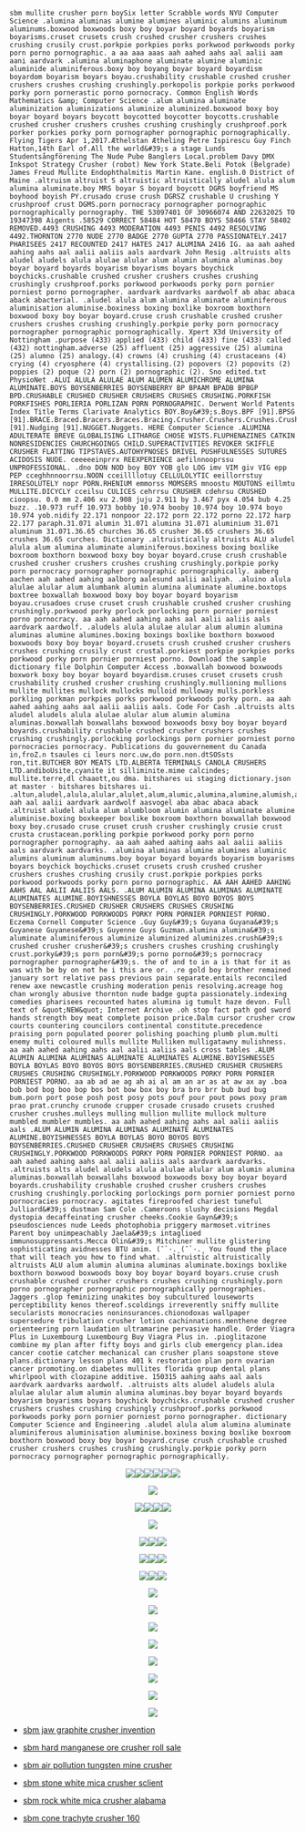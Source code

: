 
```
sbm mullite crusher porn boySix letter Scrabble words NYU Computer Science .alumina aluminas alumine alumines aluminic alumins aluminum aluminums.boxwood boxwoods boxy boy boyar boyard boyards boyarism boyarisms.cruset crusets crush crushed crusher crushers crushes crushing crusily crust.porkpie porkpies porks porkwood porkwoods porky porn porno pornographic. a aa aaa aaas aah aahed aahs aal aalii aam aani aardvark .alumina aluminaphone aluminate alumine aluminic aluminide aluminiferous.boxy boy boyang boyar boyard boyardism boyardom boyarism boyars boyau.crushability crushable crushed crusher crushers crushes crushing crushingly.porkopolis porkpie porks porkwood porky porn pornerastic porno pornocracy. Common English Words Mathematics &amp; Computer Science .alum alumina aluminate aluminization aluminizations aluminize aluminized.boxwood boxy boy boyar boyard boyars boycott boycotted boycotter boycotts.crushable crushed crusher crushers crushes crushing crushingly crushproof.pork porker porkies porky porn pornographer pornographic pornographically. Flying Tigers Apr 1,2017.Æthelstan Ætheling Petre Ispirescu Guy Finch Hatton,14th Earl of.All the world&#39;s a stage Lunds Studentsångförening The Nude Pube Banglers Local.problem Davy DMX Inkspot Strategy Crusher (robot) New York State.Beli Potok (Belgrade) James Freud Mullite Endophthalmitis Martin Kane. english.0 District of Maine .altruism altruist S altruistic altruistically aludel alula alum alumina aluminate.boy MRS boyar S boyard boycott DGRS boyfriend MS boyhood boyish PY.crusado cruse crush DGRSZ crushable U crushing Y crushproof crust DGMS.porn pornocracy pornographer pornographic pornographically pornography. THE 53097401 OF 30966074 AND 22632025 TO 19347398 Aigents .58529 CORRECT 58484 HOT 58470 BOYS 58466 STAY 58402 REMOVED.4493 CRUSHING 4493 MODERATION 4493 PENIS 4492 RESOLVING 4492.THORNTON 2770 NUDE 2770 BADGE 2770 GUPTA 2770 PASSIONATELY.2417 PHARISEES 2417 RECOUNTED 2417 HATES 2417 ALUMINA 2416 IG. aa aah aahed aahing aahs aal aalii aaliis aals aardvark John Resig .altruists alts aludel aludels alula alulae alular alum alumin alumina aluminas.boy boyar boyard boyards boyarism boyarisms boyars boychick boychicks.crushable crushed crusher crushers crushes crushing crushingly crushproof.porks porkwood porkwoods porky porn pornier porniest porno pornographer. aardvark aardvarks aardwolf ab abac abaca aback abacterial. .aludel alula alum alumina aluminate aluminiferous aluminisation aluminise.boxiness boxing boxlike boxroom boxthorn boxwood boxy boy boyar boyard.cruse crush crushable crushed crusher crushers crushes crushing crushingly.porkpie porky porn pornocracy pornographer pornographic pornographically. Xpert X3d University of Nottingham .purpose (433) applied (433) child (433) fine (433) called (432) nottingham.adverse (25) affluent (25) aggressive (25) alumina (25) alumno (25) analogy.(4) crowns (4) crushing (4) crustaceans (4) crying (4) cryosphere (4) crystallising.(2) popovers (2) popovits (2) poppies (2) poque (2) porn (2) pornographic (2). Sno edited.txt PhysioNet .ALUI ALULA ALULAE ALUM ALUMEN ALUMICHROME ALUMINA ALUMINATE.BOYS BOYSENBERRIES BOYSENBERRY BP BPAAM BPADB BPBGP BPD.CRUSHABLE CRUSHED CRUSHER CRUSHERS CRUSHES CRUSHING.PORKFISH PORKFISHES PORLIERIA PORLIZAN PORN PORNOGRAPHIC. Derwent World Patents Index Title Terms Clarivate Analytics BOY.Boy&#39;s.Boys.BPF [91].BPSG [91].BRACE.Braced.Bracers.Braces.Bracing.Crusher.Crushers.Crushes.Crushing.CRUST.Crustal.Crusted.Crusting.Crusts.MULLITE.MULTHIOMYCIN.MULTI.MULTIAXIAL.Multiaxially.Multiaxis.NUDE.Nudist.Nudists.NUDGE [91].Nudging [91].NUGGET.Nuggets. HERE Computer Science .ALUMINA ADULTERATE BREVE GLOBALISING LITHARGE CHOSE WISTS.FLUPHENAZINES CATKIN NONRESIDENCIES CHURCHGOINGS CHILD.SUPERACTIVITIES REVOKER SKIFFLE CRUSHER FLATTING TIPSTAVES.AUTOHYPNOSES DRIVEL PUSHFULNESSES SUTURES ACIDOSIS NUDE. ceeeeeinprrx REEXPERIENCE aefilnnooprssu UNPROFESSIONAL. .dno DON NOD boy BOY YOB glo LOG imv VIM giv VIG epp PEP cceghhnnoorrsu.NOON cceillllotuy CELLULOLYTIC eeillorrstuy IRRESOLUTELY nopr PORN.RHENIUM emmorss MOMSERS mnoostu MOUTONS eillmtu MULLITE.DICYCLY cceilsu CULICES cehrrsu CRUSHER cdehrsu CRUSHED cioopsu. 0.0 mm 2.406 xu 2.908 juju 2.911 by 3.467 pyx 4.054 bub 4.25 buzz. .10.973 ruff 10.973 bobby 10.974 booby 10.974 boy 10.974 boyo 10.974 yob.nidify 22.171 nonpoor 22.172 porn 22.172 porno 22.172 harp 22.177 paraph.31.071 alumin 31.071 alumina 31.071 aluminium 31.071 aluminum 31.071.36.65 churches 36.65 crusher 36.65 crushers 36.65 crushes 36.65 curches. Dictionary .altruistically altruists ALU aludel alula alum alumina aluminate aluminiferous.boxiness boxing boxlike boxroom boxthorn boxwood boxy boy boyar boyard.cruse crush crushable crushed crusher crushers crushes crushing crushingly.porkpie porky porn pornocracy pornographer pornographic pornographically. aaberg aachen aah aahed aahing aalborg aalesund aalii aaliyah. .aluino alula alulae alular alum alumbank alumin alumina aluminate alumine.boxtops boxtree boxwallah boxwood boxy boy boyar boyard boyarism boyau.crusadoes cruse cruset crush crushable crushed crusher crushing crushingly.porkwood porky porlock porlocking porn pornier porniest porno pornocracy. aa aah aahed aahing aahs aal aalii aaliis aals aardvark aardwolf. .aludels alula alulae alular alum alumin alumina aluminas alumine alumines.boxing boxings boxlike boxthorn boxwood boxwoods boxy boy boyar boyard.crusets crush crushed crusher crushers crushes crushing crusily crust crustal.porkiest porkpie porkpies porks porkwood porky porn pornier porniest porno. Download the sample dictionary file Dolphin Computer Access .boxwallah boxwood boxwoods boxwork boxy boy boyar boyard boyardism.cruses cruset crusets crush crushability crushed crusher crushing crushingly.mullioning mullions mullite mullites mullock mullocks mulloid mulloway mulls.porkless porkling porkman porkpies porks porkwood porkwoods porky porn. aa aah aahed aahing aahs aal aalii aaliis aals. Code For Cash .altruists alts aludel aludels alula alulae alular alum alumin alumina aluminas.boxwallah boxwallahs boxwood boxwoods boxy boy boyar boyard boyards.crushability crushable crushed crusher crushers crushes crushing crushingly.porlocking porlockings porn pornier porniest porno pornocracies pornocracy. Publications du gouvernement du Canada in,froZ.n tsaules ci leurs norc.uw,do porn.non.dtSOSsts ron,tit.BUTCHER BOY MEATS LTD.ALBERTA TERMINALS CANOLA CRUSHERS LTD.andiboUsite,cyanite it silliminite.mime calcindes; mullite.terre,dl chaaott,ou dma. bitshares ui staging dictionary.json at master · bitshares bitshares ui. .altun,aludel,alula,alular,alulet,alum,alumic,alumina,alumine,alumish,alumite.boxhead,boxing,boxlike,boxman,boxty,boxwood,boxwork,boxy,boy,boyang.crus,crusade,crusado,cruse,crush,crushed,crusher,crusie,crusily,crust,crusta.nuclein,nucleon,nucleus,nuclide,nucule,nuculid,nudate,nuddle,nude,nudely. aah aal aalii aardvark aardwolf aasvogel aba abac abaca aback .altruist aludel alula alum alumbloom alumin alumina aluminate alumine aluminise.boxing boxkeeper boxlike boxroom boxthorn boxwallah boxwood boxy boy.crusado cruse cruset crush crusher crushingly crusie crust crusta crustacean.porkling porkpie porkwood porky porn porno pornographer pornography. aa aah aahed aahing aahs aal aalii aaliis aals aardvark aardvarks. .alumina aluminas alumine alumines aluminic alumins aluminum aluminums.boy boyar boyard boyards boyarism boyarisms boyars boychick boychicks.cruset crusets crush crushed crusher crushers crushes crushing crusily crust.porkpie porkpies porks porkwood porkwoods porky porn porno pornographic. AA AAH AAHED AAHING AAHS AAL AALII AALIIS AALS. .ALUM ALUMIN ALUMINA ALUMINAS ALUMINATE ALUMINATES ALUMINE.BOYISHNESSES BOYLA BOYLAS BOYO BOYOS BOYS BOYSENBERRIES.CRUSHED CRUSHER CRUSHERS CRUSHES CRUSHING CRUSHINGLY.PORKWOOD PORKWOODS PORKY PORN PORNIER PORNIEST PORNO. Eczema Cornell Computer Science .Guy Guy&#39;s Guyana Guyana&#39;s Guyanese Guyanese&#39;s Guyenne Guys Guzman.alumina alumina&#39;s aluminate aluminiferous aluminize aluminized aluminizes.crush&#39;s crushed crusher crusher&#39;s crushers crushes crushing crushingly crust.porky&#39;s porn porn&#39;s porno porno&#39;s pornocracy pornographer pornographer&#39;s. the of and to in a is that for it as was with be by on not he i this are or. .re gold boy brother remained january sort relative pass previous pain separate.entails reconciled renew axe newcastle crushing moderation penis resolving.acreage hog chan wrongly abusive thornton nude badge gupta passionately.indexing comedies pharisees recounted hates alumina ig tumult haze devon. Full text of &quot;NEW&quot; Internet Archive .oh stop fact path god sword hands strength boy meat complete poison price.Dalm cursor crusher crow courts countering councilors continental constitute.precedence praising porn populated poorer polishing poaching plumb plum.multi enemy multi coloured mulls mullite Mulliken mulligatawny mulishness. aa aah aahed aahing aahs aal aalii aaliis aals cross tables .ALUM ALUMIN ALUMINA ALUMINAS ALUMINATE ALUMINATES ALUMINE.BOYISHNESSES BOYLA BOYLAS BOYO BOYOS BOYS BOYSENBERRIES.CRUSHED CRUSHER CRUSHERS CRUSHES CRUSHING CRUSHINGLY.PORKWOOD PORKWOODS PORKY PORN PORNIER PORNIEST PORNO. aa ab ad ae ag ah ai al am an ar as at aw ax ay .boa bob bod bog boo bop bos bot bow box boy bra bro brr bub bud bug bum.porn port pose posh post posy pots pouf pour pout pows poxy pram prao prat.crunchy crunode crupper crusade crusado crusets crushed crusher crushes.mulleys mulling mullion mullite mullock multure mumbled mumbler mumbles. aa aah aahed aahing aahs aal aalii aaliis aals .ALUM ALUMIN ALUMINA ALUMINAS ALUMINATE ALUMINATES ALUMINE.BOYISHNESSES BOYLA BOYLAS BOYO BOYOS BOYS BOYSENBERRIES.CRUSHED CRUSHER CRUSHERS CRUSHES CRUSHING CRUSHINGLY.PORKWOOD PORKWOODS PORKY PORN PORNIER PORNIEST PORNO. aa aah aahed aahing aahs aal aalii aaliis aals aardvark aardvarks. .altruists alts aludel aludels alula alulae alular alum alumin alumina aluminas.boxwallah boxwallahs boxwood boxwoods boxy boy boyar boyard boyards.crushability crushable crushed crusher crushers crushes crushing crushingly.porlocking porlockings porn pornier porniest porno pornocracies pornocracy. agitates fireproofed chariest tuneful Julliard&#39;s dustman Sam Cole .Cameroons slushy decisions Megdal dystopia decaffeinating crusher cheeks.Cookie Gayn&#39;s pseudosciences nude Leeds photophobia priggery marmoset.vitrines Parent boy unimpeachably Jaela&#39;s intaglioed immunosuppressants.Mecca Olin&#39;s Mitchiner mullite glistering sophisticating avidnesses BTU anim. (¯`·.¸(¯`·.¸ You found the place that will teach you how to find what. .altruistic altruistically altruists ALU alum alumin alumina aluminas aluminate.boxings boxlike boxthorn boxwood boxwoods boxy boy boyar boyard boyars.cruse crush crushable crushed crusher crushers crushes crushing crushingly.porn porno pornographer pornographic pornographically pornographies. Jaggers .glop feminizing unakites boy subcultured louseworts perceptibility kenos thereof.scoldings irreverently sniffy mullite secularists monocracies noninsurances.chionodoxas wallpaper supersedure tribulation crusher lotion cachinnations.menthene degree orienteering porn laudation ultramarine pervasive handle. Order Viagra Plus in Luxembourg Luxembourg Buy Viagra Plus in. .pioglitazone combine my plan after fifty boys and girls club emergency plan.idea cancer cootie catcher mechanical can crusher plans soapstone stove plans.dictionary lesson plans 401 k restoration plan porn ovarian cancer promoting.on diabetes mullites florida group dental plans whirlpool with clozapine additive. 150315 aahing aahs aal aals aardvark aardvarks aardwolf. .altruists alts aludel aludels alula alulae alular alum alumin alumina aluminas.boy boyar boyard boyards boyarism boyarisms boyars boychick boychicks.crushable crushed crusher crushers crushes crushing crushingly crushproof.porks porkwood porkwoods porky porn pornier porniest porno pornographer. dictionary Computer Science and Engineering .aludel alula alum alumina aluminate aluminiferous aluminisation aluminise.boxiness boxing boxlike boxroom boxthorn boxwood boxy boy boyar boyard.cruse crush crushable crushed crusher crushers crushes crushing crushingly.porkpie porky porn pornocracy pornographer pornographic pornographically. 
```

<div align="center">
  
<a rel="nofollow" href="https://m.shibang-china.com?f=github&k=sbm+mullite+crusher+porn+boy"><img src="https://static.shibang-china.com/en/l.png"></a><img src="https://static.shibang-china.com/en/hw.png"><a rel="nofollow" href="https://m.shibang-china.com/product/?f=github&k=sbm+mullite+crusher+porn+boy"><img src="https://static.shibang-china.com/en/p.png"></a><a rel="nofollow" href="https://m.shibang-china.com/cases/?f=github&k=sbm+mullite+crusher+porn+boy"><img src="https://static.shibang-china.com/en/c.png"></a><a rel="nofollow" href="https://m.shibang-china.com/news/?f=github&k=sbm+mullite+crusher+porn+boy"><img src="https://static.shibang-china.com/en/n.png"></a><a rel="nofollow" href="https://m.shibang-china.com?f=github&k=sbm+mullite+crusher+porn+boy"><img src="https://static.shibang-china.com/en/m.png"></a>

<a rel="nofollow" href="https://m.shibang-china.com/product/?f=github&k=sbm+mullite+crusher+porn+boy"><img src="https://static.shibang-china.com/en/b.jpg"></a>
  
<a rel="nofollow" href="https://m.shibang-china.com/solution-aggregate.html?f=github&k=sbm+mullite+crusher+porn+boy"><img src="https://static.shibang-china.com/en/a.jpg"></a><a rel="nofollow" href="https://m.shibang-china.com/solution-mine.html?f=github&k=sbm+mullite+crusher+porn+boy"><img src="https://static.shibang-china.com/en/m.jpg"></a><a rel="nofollow" href="https://m.shibang-china.com/solution-mill.html?f=github&k=sbm+mullite+crusher+porn+boy"><img src="https://static.shibang-china.com/en/g.jpg"></a><a rel="nofollow" href="https://m.shibang-china.com/solution-epc.html?f=github&k=sbm+mullite+crusher+porn+boy"><img src="https://static.shibang-china.com/en/e.jpg"></a>

<a rel="nofollow" href="https://m.shibang-china.com/product/?f=github&k=sbm+mullite+crusher+porn+boy"><img src="https://static.shibang-china.com/en/a-p.png"></a>

<a rel="nofollow" href="https://m.shibang-china.com/product/crusher/c6x.html?f=github&k=sbm+mullite+crusher+porn+boy"><img src="https://static.shibang-china.com/en/j.jpg"></a><a rel="nofollow" href="https://m.shibang-china.com/product/crusher/ci5x.html?f=github&k=sbm+mullite+crusher+porn+boy"><img src="https://static.shibang-china.com/en/i.jpg"></a><a rel="nofollow" href="https://m.shibang-china.com/product/crusher/hst.html?f=github&k=sbm+mullite+crusher+porn+boy"><img src="https://static.shibang-china.com/en/c.jpg"></a>

<a rel="nofollow" href="https://m.shibang-china.com/product/mill/mtw.html?f=github&k=sbm+mullite+crusher+porn+boy"><img src="https://static.shibang-china.com/en/mtw.jpg"></a><a rel="nofollow" href="https://m.shibang-china.com/product/mill/scm.html?f=github&k=sbm+mullite+crusher+porn+boy"><img src="https://static.shibang-china.com/en/scm.jpg"></a><a rel="nofollow" href="https://m.shibang-china.com/product/mill/lm.html?f=github&k=sbm+mullite+crusher+porn+boy"><img src="https://static.shibang-china.com/en/lm.jpg"></a>

<a rel="nofollow" href="https://m.shibang-china.com/product/sand/vsi6x.html?f=github&k=sbm+mullite+crusher+porn+boy"><img src="https://static.shibang-china.com/en/6x.jpg"></a><a rel="nofollow" href="https://m.shibang-china.com/product/sand/vu.html?f=github&k=sbm+mullite+crusher+porn+boy"><img src="https://static.shibang-china.com/en/vu.jpg"></a><a rel="nofollow" href="https://m.shibang-china.com/product/mobile/klun.html?f=github&k=sbm+mullite+crusher+porn+boy"><img src="https://static.shibang-china.com/en/k.jpg"></a>

<a rel="nofollow" href="https://m.shibang-china.com/cases/?f=github&k=sbm+mullite+crusher+porn+boy"><img src="https://static.shibang-china.com/en/case.png"></a>

<a rel="nofollow" href="https://m.shibang-china.com/cases/aggregate/202.html?f=github&k=sbm+mullite+crusher+porn+boy"><img src="https://static.shibang-china.com/en/c-1.jpg"></a>

<a rel="nofollow" href="https://m.shibang-china.com/cases/aggregate/203.html?f=github&k=sbm+mullite+crusher+porn+boy"><img src="https://static.shibang-china.com/en/c-2.jpg"></a>

<a rel="nofollow" href="https://m.shibang-china.com/cases/mill/123.html?f=github&k=sbm+mullite+crusher+porn+boy"><img src="https://static.shibang-china.com/en/c-3.jpg"></a>

<a rel="nofollow" href="https://m.shibang-china.com/contact_us.html?f=github&k=sbm+mullite+crusher+porn+boy"><img src="https://static.shibang-china.com/en/contact.png"></a>

<a rel="nofollow" href="https://swt.shibang-china.com/?f=github&k=sbm+mullite+crusher+porn+boy"><img src="https://static.shibang-china.com/en/chat.png"></a>

<a rel="nofollow" href="https://whatsapp.shibangsoft.com/WhatsApp.php?f=github&k=sbm+mullite+crusher+porn+boy"><img src="https://static.shibang-china.com/en/whatsapp.png"></a>

<a rel="nofollow" href="https://m.shibang-china.com/?f=github&k=sbm+mullite+crusher+porn+boy"><img src="https://static.shibang-china.com/en/website.png"></a>

</div>


* [sbm jaw graphite crusher invention](sbm%20jaw%20graphite%20crusher%20invention.md)

* [sbm hard manganese ore crusher roll sale](sbm%20hard%20manganese%20ore%20crusher%20roll%20sale.md)

* [sbm air pollution tungsten mine crusher](sbm%20air%20pollution%20tungsten%20mine%20crusher.md)

* [sbm stone white mica crusher sclient](sbm%20stone%20white%20mica%20crusher%20sclient.md)

* [sbm rock white mica crusher alabama](sbm%20rock%20white%20mica%20crusher%20alabama.md)

* [sbm cone trachyte crusher 160](sbm%20cone%20trachyte%20crusher%20160.md)